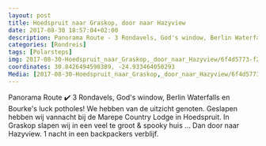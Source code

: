 ```yaml
---
layout: post
title: Hoedspruit naar Graskop, door naar Hazyview
date: 2017-08-30 18:57:04+02:00
description: Panorama Route - 3 Rondavels, God's window, Berlin Waterfalls en Bourke's luck potholes! We hebben van de uitzicht genoten.
categories: [Rondreis]
tags: [Polarsteps]
img: 2017-08-30-Hoedspruit_naar_Graskop,_door_naar_Hazyview/6f4d5773-f2b2-4fab-bc58-315978a435ca_large_image.jpg
coordinates: 30.8426494598389, -24.933464050293
Media: [2017-08-30-Hoedspruit_naar_Graskop,_door_naar_Hazyview/6f4d5773-f2b2-4fab-bc58-315978a435ca_large_image.jpg, 2017-08-30-Hoedspruit_naar_Graskop,_door_naar_Hazyview/0a809dde-9304-42d6-8343-95003521557b_large_image.jpg, 2017-08-30-Hoedspruit_naar_Graskop,_door_naar_Hazyview/90e14032-fd91-414b-85b5-7cc9f6b6e19b_large_image.jpg, 2017-08-30-Hoedspruit_naar_Graskop,_door_naar_Hazyview/0e9b206d-2d60-4c0f-b6dd-bdb128c298ee_large_image.jpg, 2017-08-30-Hoedspruit_naar_Graskop,_door_naar_Hazyview/ba8807b5-af04-4806-86c4-21ea31184085_large_image.jpg, 2017-08-30-Hoedspruit_naar_Graskop,_door_naar_Hazyview/94c99501-055e-40d2-9d71-d6b9bc152e85_large_image.jpg, 2017-08-30-Hoedspruit_naar_Graskop,_door_naar_Hazyview/674161df-0bfe-484a-bfa9-4fb9e1620c59_large_image.jpg, 2017-08-30-Hoedspruit_naar_Graskop,_door_naar_Hazyview/2150a409-50a9-49dc-8484-65885ae52271_large_image.jpg, 2017-08-30-Hoedspruit_naar_Graskop,_door_naar_Hazyview/00f2b8b4-bdf7-47a7-8755-c8afcf783377_large_image.jpg, 2017-08-30-Hoedspruit_naar_Graskop,_door_naar_Hazyview/74397c9a-968c-48ed-b066-7de599aa0e6e_large_image.jpg, 2017-08-30-Hoedspruit_naar_Graskop,_door_naar_Hazyview/0cb5144f-1f70-4700-9de9-6593e99a7600_large_image.jpg, 2017-08-30-Hoedspruit_naar_Graskop,_door_naar_Hazyview/f1719e97-24b1-4b1d-b621-f4e9db264985_large_image.jpg, 2017-08-30-Hoedspruit_naar_Graskop,_door_naar_Hazyview/44d2f02f-5c0b-4a22-a4c4-a0ffea8d2a1f_large_image.jpg, 2017-08-30-Hoedspruit_naar_Graskop,_door_naar_Hazyview/4e06bca8-85c1-46f0-9333-d22fcb2dae53_large_image.jpg]
---
```

Panorama Route ✔️
3 Rondavels, God's window, Berlin Waterfalls en Bourke's luck potholes! 
We hebben van de uitzicht genoten. 
Geslapen hebben wij vannacht bij de Marepe Country Lodge in Hoedspruit. 
In Graskop slapen wij in een veel te groot & spooky huis ... Dan door naar Hazyview. 1 nacht in een backpackers verblijf. 